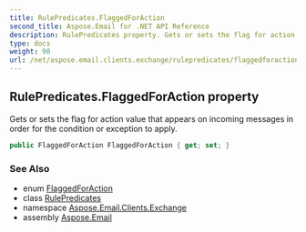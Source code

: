 ```yaml
---
title: RulePredicates.FlaggedForAction
second_title: Aspose.Email for .NET API Reference
description: RulePredicates property. Gets or sets the flag for action value that appears on incoming messages in order for the condition or exception to apply
type: docs
weight: 90
url: /net/aspose.email.clients.exchange/rulepredicates/flaggedforaction/
---
```

## RulePredicates.FlaggedForAction property

Gets or sets the flag for action value that appears on incoming messages in order for the condition or exception to apply.

```csharp
public FlaggedForAction FlaggedForAction { get; set; }
```

### See Also

* enum [FlaggedForAction](../../flaggedforaction/)
* class [RulePredicates](../)
* namespace [Aspose.Email.Clients.Exchange](../../rulepredicates/)
* assembly [Aspose.Email](../../../)


